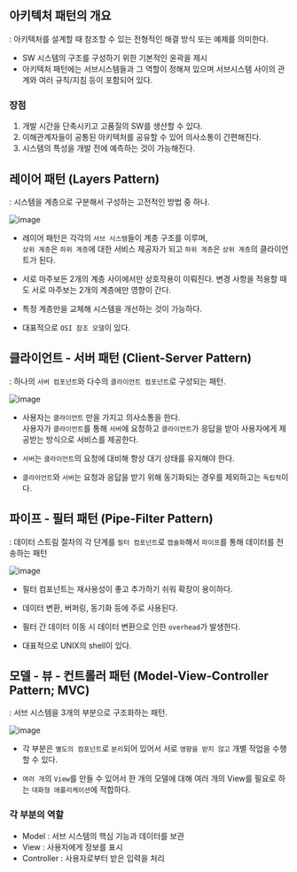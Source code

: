 ## 아키텍처 패턴의 개요 

: 아키텍처를 설계할 때 참조할 수 있는 전형적인 해결 방식 또는 예제를 의미한다.

- SW 시스템의 구조를 구성하기 위한 기본적인 윤곽을 제시
- 아키텍처 패턴에는 서브시스템들과 그 역할이 정해져 있으며 서브시스템 사이의 관계와 여러 규칙/지침 등이 포함되어 있다.

### 장점

1) 개발 시간을 단축시키고 고품질의 SW를 생산할 수 있다.
2) 이해관계자들이 공통된 아키텍처를 공유할 수 있어 의사소통이 간편해진다.
3) 시스템의 특성을 개발 전에 예측하는 것이 가능해진다.

## 레이어 패턴 (Layers Pattern)

: 시스템을 계층으로 구분해서 구성하는 고전적인 방법 중 하나.

![image](https://user-images.githubusercontent.com/64796257/158502172-8c6cbd43-154a-4aee-8433-9a5e2f524120.png)

- 레이어 패턴은 각각의 `서브 시스템`들이 계층 구조를 이루며,  
  `상위 계층`은 `하위 계층`에 대한 서비스 제공자가 되고 `하위 계층`은 `상위 계층`의 클라이언트가 된다.
  
- 서로 마주보든 2개의 계층 사이에서만 상호작용이 이뤄진다. 변경 사항을 적용할 때도 서로 마주보는 2개의 계층에만 영향이 간다.

- 특정 계층만을 교체해 시스템을 개선하는 것이 가능하다.

- 대표적으로 `OSI 참조 모델`이 있다.

## 클라이언트 - 서버 패턴 (Client-Server Pattern) 

: 하나의 `서버 컴포넌트`와 다수의 `클라이언트 컴포넌트`로 구성되는 패턴.

![image](https://user-images.githubusercontent.com/64796257/158502636-c8641a9a-ec9b-4bc9-a3d8-4511ef8024f9.png)

- 사용자는 `클라이언트` 만을 가지고 의사소통을 한다.  
  사용자가 `클라이언트`를 통해 `서버`에 요청하고 `클라이언트`가 응답을 받아 사용자에게 제공받는 방식으로 서비스를 제공한다.
  
- `서버`는 `클라이언트`의 요청에 대비해 항상 대기 상태를 유지해야 한다.
- `클라이언트`와 `서버`는 요청과 응답을 받기 위해 동기화되는 경우를 제외하고는 `독립적`이다.

## 파이프 - 필터 패턴 (Pipe-Filter Pattern) 

: 데이터 스트림 절차의 각 단계를 `필터 컴포넌트`로 `캡슐화`해서 `파이프`를 통해 데이터를 전송하는 패턴 

![image](https://user-images.githubusercontent.com/64796257/158502874-6c773598-d6d8-4bee-897c-bf97ad4fe466.png)

- 필터 컴포넌트는 재사용성이 좋고 추가하기 쉬워 확장이 용이하다.
- 데이터 변환, 버퍼링, 동기화 등에 주로 사용된다.
- 필터 간 데이터 이동 시 데이터 변환으로 인한 `overhead`가 발생한다.

- 대표적으로 UNIX의 shell이 있다. 

## 모델 - 뷰 - 컨트롤러 패턴 (Model-View-Controller Pattern; MVC)

: 서브 시스템을 3개의 부분으로 구조화하는 패턴. 

![image](https://user-images.githubusercontent.com/64796257/158503850-b55a9e63-b140-42fa-95e5-6ea2f3272ed6.png)

- 각 부분은 `별도의 컴포넌트`로 `분리`되어 있어서 서로 `영향을 받지 않고` 개별 작업을 수행할 수 있다.

- `여러 개`의 `View`를 만들 수 있어서 한 개의 모델에 대해 여러 개의 View를 필요로 하는 `대화형 애플리케이션`에 적합하다.

### 각 부분의 역할 

- Model : 서브 시스템의 핵심 기능과 데이터를 보관
- View : 사용자에게 정보를 표시
- Controller : 사용자로부터 받은 입력을 처리

























